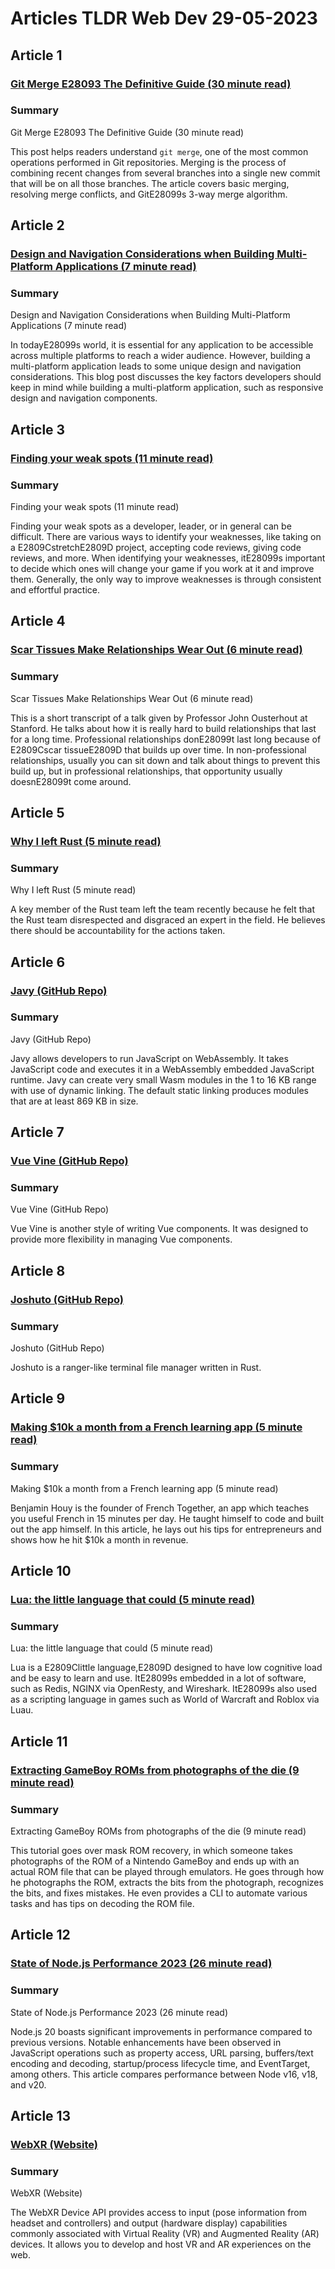 # Articles TLDR Web Dev 29-05-2023

## Article 1
### [Git Merge E28093 The Definitive Guide (30 minute read)](https://tldr.tech)
### Summary 
 Git Merge E28093 The Definitive Guide (30 minute read)

This post helps readers understand `git merge`, one of the most common operations performed in Git repositories. Merging is the process of combining recent changes from several branches into a single new commit that will be on all those branches. The article covers basic merging, resolving merge conflicts, and GitE28099s 3-way merge algorithm.

## Article 2
### [Design and Navigation Considerations when Building Multi-Platform Applications (7 minute read)](https://tldr.tech)
### Summary 
 Design and Navigation Considerations when Building Multi-Platform Applications (7 minute read)

In todayE28099s world, it is essential for any application to be accessible across multiple platforms to reach a wider audience. However, building a multi-platform application leads to some unique design and navigation considerations. This blog post discusses the key factors developers should keep in mind while building a multi-platform application, such as responsive design and navigation components.

## Article 3
### [Finding your weak spots (11 minute read)](https://tldr.tech)
### Summary 
 Finding your weak spots (11 minute read)

Finding your weak spots as a developer, leader, or in general can be difficult. There are various ways to identify your weaknesses, like taking on a E2809CstretchE2809D project, accepting code reviews, giving code reviews, and more. When identifying your weaknesses, itE28099s important to decide which ones will change your game if you work at it and improve them. Generally, the only way to improve weaknesses is through consistent and effortful practice.

## Article 4
### [Scar Tissues Make Relationships Wear Out (6 minute read)](https://tldr.tech)
### Summary 
 Scar Tissues Make Relationships Wear Out (6 minute read)

This is a short transcript of a talk given by Professor John Ousterhout at Stanford. He talks about how it is really hard to build relationships that last for a long time. Professional relationships donE28099t last long because of E2809Cscar tissueE2809D that builds up over time. In non-professional relationships, usually you can sit down and talk about things to prevent this build up, but in professional relationships, that opportunity usually doesnE28099t come around.

## Article 5
### [Why I left Rust (5 minute read)](https://tldr.tech)
### Summary 
 Why I left Rust (5 minute read)</span>

A key member of the Rust team left the team recently because he felt that the Rust team disrespected and disgraced an expert in the field. He believes there should be accountability for the actions taken.

## Article 6
### [Javy (GitHub Repo)](https://tldr.tech)
### Summary 
 Javy (GitHub Repo)

Javy allows developers to run JavaScript on WebAssembly. It takes JavaScript code and executes it in a WebAssembly embedded JavaScript runtime. Javy can create very small Wasm modules in the 1 to 16 KB range with use of dynamic linking. The default static linking produces modules that are at least 869 KB in size.

## Article 7
### [Vue Vine (GitHub Repo)](https://tldr.tech)
### Summary 
 Vue Vine (GitHub Repo)

Vue Vine is another style of writing Vue components. It was designed to provide more flexibility in managing Vue components.</span>

## Article 8
### [Joshuto (GitHub Repo)](https://tldr.tech)
### Summary 
 Joshuto (GitHub Repo)

Joshuto is a ranger-like terminal file manager written in Rust.

## Article 9
### [Making $10k a month from a French learning app (5 minute read)](https://tldr.tech)
### Summary 
 Making $10k a month from a French learning app (5 minute read)

Benjamin Houy is the founder of French Together, an app which teaches you useful French in 15 minutes per day. He taught himself to code and built out the app himself. In this article, he lays out his tips for entrepreneurs and shows how he hit $10k a month in revenue.

## Article 10
### [Lua: the little language that could (5 minute read)](https://tldr.tech)
### Summary 
 Lua: the little language that could (5 minute read)

Lua is a E2809Clittle language,E2809D designed to have low cognitive load and be easy to learn and use. ItE28099s embedded in a lot of software, such as Redis, NGINX via OpenResty, and Wireshark. ItE28099s also used as a scripting language in games such as World of Warcraft and Roblox via Luau.

## Article 11
### [Extracting GameBoy ROMs from photographs of the die (9 minute read)](https://tldr.tech)
### Summary 
 Extracting GameBoy ROMs from photographs of the die (9 minute read)

This tutorial goes over mask ROM recovery, in which someone takes photographs of the ROM of a Nintendo GameBoy and ends up with an actual ROM file that can be played through emulators. He goes through how he photographs the ROM, extracts the bits from the photograph, recognizes the bits, and fixes mistakes. He even provides a CLI to automate various tasks and has tips on decoding the ROM file.

## Article 12
### [State of Node.js Performance 2023 (26 minute read)](https://tldr.tech)
### Summary 
 State of Node.js Performance 2023 (26 minute read)

Node.js 20 boasts significant improvements in performance compared to previous versions. Notable enhancements have been observed in JavaScript operations such as property access, URL parsing, buffers/text encoding and decoding, startup/process lifecycle time, and EventTarget, among others. This article compares performance between Node v16, v18, and v20.

## Article 13
### [WebXR (Website)](https://tldr.tech)
### Summary 
 WebXR (Website)

The WebXR Device API provides access to input (pose information from headset and controllers) and output (hardware display) capabilities commonly associated with Virtual Reality (VR) and Augmented Reality (AR) devices. It allows you to develop and host VR and AR experiences on the web.

